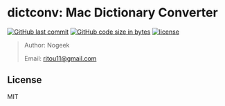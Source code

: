 # dictconv: Mac Dictionary Converter

<!-- [![npm](https://img.shields.io/npm/v/@ritou11/dictconv.svg?style=flat-square)](https://www.npmjs.com/package/@ritou11/dictconv)
[![npm](https://img.shields.io/npm/dt/@ritou11/dictconv.svg?style=flat-square)](https://www.npmjs.com/package/@ritou11/dictconv) -->
[![GitHub last commit](https://img.shields.io/github/last-commit/ritou11/dictconv.svg?style=flat-square)](https://github.com/ritou11/dictconv)
[![GitHub code size in bytes](https://img.shields.io/github/languages/code-size/ritou11/dictconv.svg?style=flat-square)](https://github.com/ritou11/dictconv)
[![license](https://img.shields.io/github/license/ritou11/dictconv.svg?style=flat-square)](https://github.com/ritou11/dictconv/blob/master/LICENSE.md)

> Author: Nogeek
>
> Email: ritou11@gmail.com

## License

MIT
